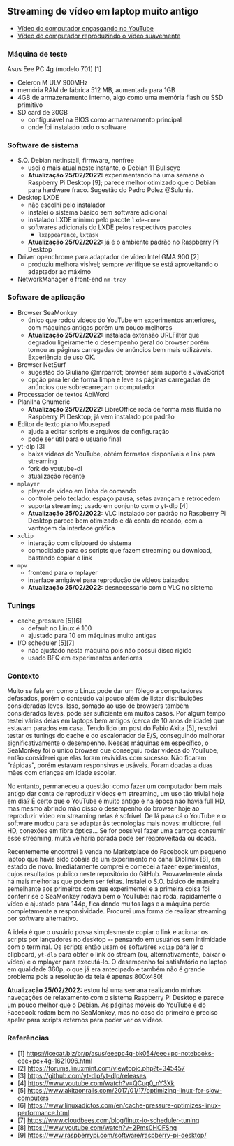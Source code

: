 ## Streaming de vídeo em laptop muito antigo

* [Vídeo do computador engasgando no YouTube](https://drive.google.com/file/d/13hOumPMO-s5PBKxSDxw2UgU5GHPnHk0g/view?usp=sharing)
* [Vídeo do computador reproduzindo o vídeo suavemente](https://drive.google.com/file/d/1754jjdy9fZNnqHfpviIcOxxF179Erfey/view?usp=sharing)

### Máquina de teste

Asus Eee PC 4g (modelo 701) [1]

* Celeron M ULV 900MHz
* memória RAM de fábrica 512 MB, aumentada para 1GB
* 4GB de armazenamento interno, algo como uma memória flash ou SSD primitivo
* SD card de 30GB
  * configurável na BIOS como armazenamento principal
  * onde foi instalado todo o software

### Software de sistema 

* S.O. Debian netinstall, firmware, nonfree 
  * usei o mais atual neste instante, o Debian 11 Bullseye
  * **Atualização 25/02/2022:** experimentando há uma semana o Raspberry Pi Desktop [9]; parece melhor otimizado que o Debian para hardware fraco. Sugestão do Pedro Polez @Sulunia.
* Desktop LXDE
  * não escolhi pelo instalador
  * instalei o sistema básico sem software adicional
  * instalado LXDE mínimo pelo pacote `lxde-core`
  * softwares adicionais do LXDE pelos respectivos pacotes
    * `lxappearance`, `lxtask`
  * **Atualização 25/02/2022:** já é o ambiente padrão no Raspberry Pi Desktop
* Driver openchrome para adaptador de vídeo Intel GMA 900 [2]
  * produziu melhora visível; sempre verifique se está aproveitando o adaptador ao máximo
* NetworkManager e front-end `nm-tray`

### Software de aplicação

* Browser SeaMonkey
   * único que rodou vídeos do YouTube em experimentos anteriores, com máquinas antigas porém um pouco melhores
   * **Atualização 25/02/2022:** instalada extensão URLFilter que degradou ligeiramente o desempenho geral do browser porém tornou as páginas carregadas de anúncios bem mais utilizáveis. Experiência de uso OK.
* Browser NetSurf
  * sugestão do Giuliano @mrparrot; browser sem suporte a JavaScript
  * opção para ler de forma limpa e leve as páginas carregadas de anúncios que sobrecarregam o computador
* Processador de textos AbiWord
* Planilha Gnumeric
  * **Atualização 25/02/2022:** LibreOffice roda de forma mais fluida no Raspberry Pi Desktop; já vem instalado por padrão
* Editor de texto plano Mousepad
  * ajuda a editar scripts e arquivos de configuração
  * pode ser útil para o usuário final
* yt-dlp [3]
  * baixa vídeos do YouTube, obtém formatos disponíveis e link para streaming
  * fork do youtube-dl
  * atualização recente
* `mplayer`
  * player de vídeo em linha de comando
  * controle pelo teclado: espaço pausa, setas avançam e retrocedem
  * suporta streaming; usado em conjunto com o yt-dlp [4]
  * **Atualização 25/02/2022:** VLC instalado por padrão no Raspberry Pi Desktop parece bem otimizado e dá conta do recado, com a vantagem da interface gráfica
* `xclip`
  * interação com clipboard do sistema
  * comodidade para os scripts que fazem streaming ou download, bastando copiar o link
* `mpv`
  * frontend para o mplayer
  * interface amigável para reprodução de vídeos baixados
  * **Atualização 25/02/2022:** desnecessário com o VLC no sistema

### Tunings

* cache_pressure [5][6]
  * default no Linux é 100
  * ajustado para 10 em máquinas muito antigas
* I/O scheduler [5][7]
  * não ajustado nesta máquina pois não possui disco rígido
  * usado BFQ em experimentos anteriores

### Contexto

Muito se fala em como o Linux pode dar um fôlego a computadores defasados, porém o conteúdo vai pouco além de listar distribuições consideradas leves. Isso, somado ao uso de browsers também considerados leves, pode ser suficiente em muitos casos. Por algum tempo testei várias delas em laptops bem antigos (cerca de 10 anos de idade) que estavam parados em casa. Tendo lido um post do Fabio Akita [5], resolvi testar os tunings do cache e do escalonador de E/S, conseguindo melhorar significativamente o desempenho. Nessas máquinas em específico, o SeaMonkey foi o único browser que conseguiu rodar vídeos do YouTube, então considerei que elas foram revividas com sucesso. Não ficaram "rápidas", porém estavam responsivas e usáveis. Foram doadas a duas mães com crianças em idade escolar.

No entanto, permaneceu a questão: como fazer um computador bem mais antigo dar conta de reproduzir vídeos em streaming, um uso tão trivial hoje em dia? É certo que o YouTube é muito antigo e na época não havia full HD, mas mesmo abrindo mão disso o desempenho do browser hoje ao reproduzir vídeo em streaming nelas é sofrível. De lá para cá o YouTube e o software mudou para se adaptar às tecnologias mais novas: multicore, full HD, conexões em fibra óptica... Se for possível fazer uma carroça consumir esse streaming, muita velharia parada pode ser reaproveitada ou doada.

Recentemente encontrei à venda no Marketplace do Facebook um pequeno laptop que havia sido cobaia de um experimento no canal Diolinux [8], em estado de novo. Imediatamente comprei e comecei a fazer experimentos, cujos resultados publico neste repositório do GitHub. Provavelmente ainda há mais melhorias que podem ser feitas. Instalei o S.O. básico de maneira semelhante aos primeiros com que experimentei e a primeira coisa foi conferir se o SeaMonkey rodava bem o YouTube: não roda, rapidamente o vídeo é ajustado para 144p, fica dando muitos lags e a máquina perde completamente a responsividade. Procurei uma forma de realizar streaming por software alternativo.

A ideia é que o usuário possa simplesmente copiar o link e acionar os scripts por lançadores no desktop -- pensando em usuários sem intimidade com o terminal. Os scripts então usam os softwares `xclip` para ler o clipboard, `yt-dlp` para obter o link do stream (ou, alternativamente, baixar o vídeo) e o mplayer para executá-lo. O desempenho foi satisfatório no laptop em qualidade 360p, o que já era antecipado e também não é grande problema pois a resolução da tela é apenas 800x480!

**Atualização 25/02/2022:** estou há uma semana realizando minhas navegações de relaxamento com o sistema Raspberry Pi Desktop e parece um pouco melhor que o Debian. As páginas móveis do YouTube e do Facebook rodam bem no SeaMonkey, mas no caso do primeiro é preciso apelar para scripts externos para poder ver os vídeos.

### Referências

* [1] https://icecat.biz/br/p/asus/eeepc4g-bk054/eee+pc-notebooks-eee+pc+4g-1621096.html
* [2] https://forums.linuxmint.com/viewtopic.php?t=345457
* [3] https://github.com/yt-dlp/yt-dlp/releases
* [4] https://www.youtube.com/watch?v=QCuq0_nY3Xk
* [5] https://www.akitaonrails.com/2017/01/17/optimizing-linux-for-slow-computers
* [6] https://www.linuxadictos.com/en/cache-pressure-optimizes-linux-performance.html
* [7] https://www.cloudbees.com/blog/linux-io-scheduler-tuning
* [8] https://www.youtube.com/watch?v=2Pms0HOFSng
* [9] https://www.raspberrypi.com/software/raspberry-pi-desktop/
